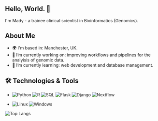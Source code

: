 ## Hello, World. 👋 

I'm Mady - a trainee clinical scientist in Bioinformatics (Genomics).

## About Me

- 🌍 I'm based in: Manchester, UK.
- 🔭 I’m currently working on: improving workflows and pipelines for the analyisis of genomic data.
- 🌱 I’m currently learning: web development and database management. 

## 🛠️ Technologies & Tools

- ![Python](https://img.shields.io/badge/Python-3670A0?style=for-the-badge&logo=python&logoColor=ffdd54)
  ![R](https://img.shields.io/badge/R-276DC3?style=for-the-badge&logo=r&logoColor=white)
  ![SQL](https://img.shields.io/badge/SQL-025E8C?style=for-the-badge&logo=postgresql&logoColor=white)
  ![Flask](https://img.shields.io/badge/Flask-000000?style=for-the-badge&logo=flask&logoColor=white)
  ![Django](https://img.shields.io/badge/Django-092E20?style=for-the-badge&logo=django&logoColor=white)
  ![Nextflow](https://img.shields.io/badge/Nextflow-4AAE5C?style=for-the-badge&logo=nextflow&logoColor=white)

 - ![Linux](https://img.shields.io/badge/Linux-FCC624?style=for-the-badge&logo=linux&logoColor=black)
   ![Windows](https://img.shields.io/badge/Windows-0078D6?style=for-the-badge&logo=windows&logoColor=white)


![Top Langs](https://github-readme-stats.vercel.app/api/top-langs/?username=madysonic&layout=compact&theme=radical)

